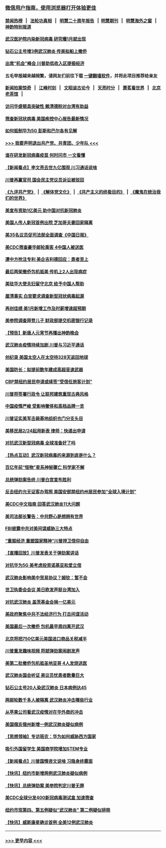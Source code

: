 ### [微信用户指南，使用浏览器打开体验更佳](https://github.com/gfw-breaker/banned-news1/blob/master/indexes/wechat-guide.md?t=0)
#### [禁闻热榜](热点新闻.md?t=0)  &nbsp;&nbsp;|&nbsp;&nbsp; [法轮功真相](https://github.com/gfw-breaker/truth/blob/master/README.md?t=0) &nbsp;&nbsp;|&nbsp;&nbsp; [明慧二十周年报告](https://github.com/gfw-breaker/mh-reports/blob/master/README.md?t=0) &nbsp;&nbsp;|&nbsp;&nbsp;[明慧期刊](https://github.com/gfw-breaker/mh-qikan) &nbsp;&nbsp;|&nbsp;&nbsp; [明慧海外之窗](https://github.com/gfw-breaker/mh-news/blob/master/README.md?t=0) &nbsp;&nbsp;|&nbsp;&nbsp; [神韵特别报道](https://github.com/gfw-breaker/mh-news/blob/master/shenyun.md?t=0)
#### [武汉医护院内染新冠病毒 研究曝1月就出现](../pages/nsc412/n11852928.md?t=02082144) 
#### [钻石公主号增3例武汉肺炎 传美拟船上撤侨](../pages/nsc412/n11853240.md?t=02082144) 
#### [出席“机会”峰会 川普助低收入区提振经济](../pages/nsc412/n11853232.md?t=02082144) 
#### 五毛举报越来越频繁，请网友们前往下载 [一键翻墙软件](https://github.com/gfw-breaker/ssr-accounts)，并将此项目推荐给亲友
#### [新闻拍案惊奇](https://github.com/gfw-breaker/banned-news1/blob/master/pages/link4.md) &nbsp;&nbsp;|&nbsp;&nbsp; [江峰时刻](https://github.com/gfw-breaker/banned-news1/blob/master/pages/link4.md) &nbsp;&nbsp;|&nbsp;&nbsp; [文昭谈古论今](https://github.com/gfw-breaker/banned-news1/blob/master/pages/link4.md) &nbsp;&nbsp;|&nbsp;&nbsp; [天亮时分](https://github.com/gfw-breaker/banned-news1/blob/master/pages/link4.md) &nbsp;&nbsp;|&nbsp;&nbsp; [萧茗看世界](https://github.com/gfw-breaker/banned-news1/blob/master/pages/link4.md) &nbsp;&nbsp;|&nbsp;&nbsp; [北京老茶馆](https://github.com/gfw-breaker/banned-news1/blob/master/pages/link4.md) &nbsp;&nbsp;|&nbsp;&nbsp; 
#### [访问华盛顿具突破性 赖清德盼对台湾有助益](../pages/nsc412/n11853129.md?t=02082144) 
#### [筛查新冠状病毒 美国疾控中心报告最新情况](../pages/nsc412/n11853070.md?t=02082144) 
#### [如何抵制华为5G 彭斯和巴尔各有见解](../pages/nsc412/n11852535.md?t=02082144) 
#### [>>> 我要声明退出共产党、共青团、少年队 <<<](https://github.com/begood0513/goodnews/blob/master/quit/letter.md) 
#### [谁在研发新冠病毒疫苗 何时问市 一文看懂](../pages/nsc412/n11852840.md?t=02082144) 
#### [【新闻看点】李文亮去世九亿围观 川习通话说啥](../pages/nsc412/n11852360.md?t=02082144) 
#### [川普再赢官司 国会民主党议员诉讼被驳回](../pages/nsc412/n11852287.md?t=02082144) 
#### [《九评共产党》](https://github.com/begood0513/9ping.md/blob/master/README.md) &nbsp;|&nbsp; [《解体党文化》](../../../../jtdwh.md/blob/master/README.md)  &nbsp;|&nbsp; [《共产主义的终极目的》](../../../../gczydzjmd.md/blob/master/README.md) &nbsp;|&nbsp; [《魔鬼在统治我们的世界》](../../../../mgztzwmdsj.md/blob/master/README.md) 
#### [美宣布资助1亿美元 助中国对抗新冠肺炎](../pages/nsc412/n11852531.md?t=02082144) 
#### [美国人传人新冠首例出院 芝加哥夫妻回家隔离](../pages/nsc412/n11852452.md?t=02082144) 
#### [美35名议员促司法部全面调查《中国日报》](../pages/nsc412/n11852435.md?t=02082144) 
#### [美CDC筛查豪华邮轮乘客 4中国人被送医](../pages/nsc412/n11852085.md?t=02082144) 
#### [遭中方抢注专利 美企吉利德回应：患者至上](../pages/nsc412/n11852037.md?t=02082144) 
#### [最后两架撤侨包机抵美 传机上2人出现病症](../pages/nsc412/n11852173.md?t=02082144) 
#### [美驻华大使夫妇留守北京 给予中国人帮助](../pages/nsc412/n11852165.md?t=02082144) 
#### [厘清事实 白宫要求调查新型冠状病毒起源](../pages/nsc412/n11852106.md?t=02082144) 
#### [再创佳绩 美1月新增工作及时薪增速超预期](../pages/nsc412/n11852174.md?t=02082144) 
#### [美参院调查拜登儿子 财政部提交机密银行记录](../pages/nsc412/n11851808.md?t=02082144) 
#### [【预告】新唐人元宵节再播出神韵晚会](../pages/nsc412/n11843192.md?t=02082144) 
#### [武汉肺炎疫情持续加剧 川普与习近平通话](../pages/nsc412/n11851613.md?t=02082144) 
#### [创纪录 美国太空人在太空待328天返回地球](../pages/nsc412/n11851266.md?t=02082144) 
#### [美国防长：拟提前数年建成高超音速武器](../pages/nsc412/n11850959.md?t=02082144) 
#### [CBP禁纽约居民申请或续签“受信任旅客计划”](../pages/nsc412/n11850857.md?t=02082144) 
#### [川普将签署行政令 让联邦建筑重现古典风格](../pages/nsc412/n11850654.md?t=02082144) 
#### [中国疫情严峻 受影响奢侈和高档品牌一览](../pages/nsc412/n11850319.md?t=02082144) 
#### [川普证实美军击毙基地组织也门分支头目](../pages/nsc412/n11850383.md?t=02082144) 
#### [美移民局2/24起用新表 律师：快递出申请](../pages/nsc412/n11848220.md?t=02082144) 
#### [对抗武汉新型冠病毒 全球准备好了吗](../pages/nsc412/n11850142.md?t=02082144) 
#### [【热点互动】武汉新冠病毒的来源到底是什么？](../pages/nsc412/n11849749.md?t=02082144) 
#### [百亿年前“怪物”星系神秘骤亡 科学家不解](../pages/nsc412/n11849863.md?t=02082144) 
#### [总统弹劾案告终 川普白宫宣布胜利](../pages/nsc412/n11849985.md?t=02082144) 
#### [反击纽约允无证客办驾照  美国安部禁纽约州居民参加“全球入境计划”](../pages/nsc412/n11849828.md?t=02082144) 
#### [美CDC中文指南 回答武汉肺炎11大问题](../pages/nsc412/n11849703.md?t=02082144) 
#### [美司法部长警告：中共野心是想拥有世界](../pages/nsc412/n11849769.md?t=02082144) 
#### [FBI披露中共对美间谍威胁三大特点](../pages/nsc412/n11849700.md?t=02082144) 
#### [“重振经济 重塑国家精神”川普捍卫信仰自由](../pages/nsc412/n11849641.md?t=02082144) 
#### [【直播回放】川普发表关于弹劾案讲话](../pages/nsc412/n11849472.md?t=02082144) 
#### [对抗华为5G 美考虑投资诺基亚和爱立信](../pages/nsc412/n11849510.md?t=02082144) 
#### [武汉肺炎影响美中贸易协议？姆钦：暂不会](../pages/nsc412/n11849497.md?t=02082144) 
#### [世卫执委会会议 美日欧发声挺台湾加入](../pages/nsc412/n11849433.md?t=02082144) 
#### [对抗武汉肺炎 盖茨基金会捐一亿美元](../pages/nsc412/n11848953.md?t=02082144) 
#### [美政府聚焦中共不法经济行为 打击间谍活动](../pages/nsc412/n11849322.md?t=02082144) 
#### [美国最后一次撤侨 包机最早周四离开武汉](../pages/nsc412/n11849395.md?t=02082144) 
#### [北京将把750亿美元美国进口商品关税减半](../pages/nsc412/n11848896.md?t=02082144) 
#### [川普重发趣味视频 将就弹劾案闹剧发声](../pages/nsc412/n11848715.md?t=02082144) 
#### [美第二批撤侨包机抵圣地亚哥 4人发烧送医](../pages/nsc412/n11847923.md?t=02082144) 
#### [武汉肺炎国会听证 美议员忧患者数量巨大](../pages/nsc412/n11844851.md?t=02082144) 
#### [钻石公主号20人染武汉肺炎 日本病例达45](../pages/nsc412/n11847823.md?t=02082144) 
#### [两邮轮数千多人被隔离 武汉肺炎冲击哪些行业](../pages/nsc412/n11847456.md?t=02082144) 
#### [从苹果公司看武汉疫情对在华外商的冲击](../pages/nsc412/n11847586.md?t=02082144) 
#### [美国俄亥俄州新增一例武汉肺炎疑似病例](../pages/nsc412/n11847714.md?t=02082144) 
#### [【思想领袖】专访班农：华为如何威胁西方国家](../pages/nsc412/n11847306.md?t=02082144) 
#### [吸引外国留学生 美国商学院增加STEM专业](../pages/nsc412/n11847417.md?t=02082144) 
#### [【新闻看点】川普国情咨文说啥 习隐身终露面](../pages/nsc412/n11847016.md?t=02082144) 
#### [【快讯】纽约市新增两例武汉肺炎疑似病例](../pages/nsc412/n11847250.md?t=02082144) 
#### [【快讯】总统弹劾案 美参院判定川普无罪](../pages/nsc412/n11847316.md?t=02082144) 
#### [美CDC全球分发400新冠病毒测试盒 加速筛查](../pages/nsc412/n11847260.md?t=02082144) 
#### [纽约市现第四、第五例疑似“武汉肺炎”   第二例疑似排除](../pages/nsc412/n11847332.md?t=02082144) 
#### [【快讯】威斯康星确诊首例 全美12例武汉肺炎](../pages/nsc412/n11847162.md?t=02082144) 

----
#### [ >>> 更早内容 <<< ](../indexes/nsc412-earlier.md)
